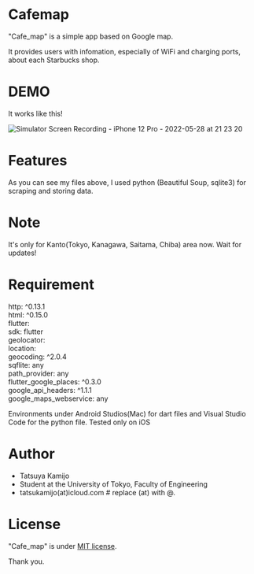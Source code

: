 # Cafemap

"Cafe_map" is a simple app based on Google map.  

It provides users with infomation, especially of WiFi and charging ports, about each Starbucks shop.

# DEMO

It works like this!

![Simulator Screen Recording - iPhone 12 Pro - 2022-05-28 at 21 23 20](https://user-images.githubusercontent.com/81934527/170825512-a73b0195-d511-41f6-8ae0-0e7f9e524f72.gif)

# Features

As you can see my files above, I used python (Beautiful Soup, sqlite3) for scraping and storing data.

# Note

It's only for Kanto(Tokyo, Kanagawa, Saitama, Chiba) area now. Wait for updates!

# Requirement

http: ^0.13.1  
html: ^0.15.0  
flutter:  
  sdk: flutter  
geolocator:  
location:  
geocoding: ^2.0.4  
sqflite: any  
path_provider: any  
flutter_google_places: ^0.3.0  
google_api_headers: ^1.1.1  
google_maps_webservice: any  

Environments under Android Studios(Mac) for dart files and Visual Studio Code for the python file.
Tested only on iOS

# Author

* Tatsuya Kamijo
* Student at the University of Tokyo, Faculty of Engineering
* tatsukamijo(at)icloud.com             # replace (at) with @.

# License

"Cafe_map" is under [MIT license](https://en.wikipedia.org/wiki/MIT_License).

Thank you.
